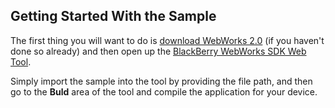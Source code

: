 ## Getting Started With the Sample

The first thing you will want to do is [download WebWorks 2.0](https://developer.blackberry.com/html5/download/) (if you haven't done so already) and then open up
the [BlackBerry WebWorks SDK Web Tool](https://developer.blackberry.com/html5/documentation/v2_0/creating_a_webworks_project.html).

Simply import the sample into the tool by providing the file path, and then go to the **Buld** area of the tool and compile the application for your device.

